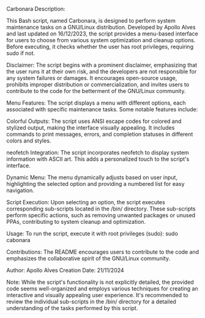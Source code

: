 Carbonara
Description:

This Bash script, named Carbonara, is designed to perform system maintenance tasks on a GNU/Linux distribution. Developed by Apollo Alves and last updated on 16/12/2023, the script provides a menu-based interface for users to choose from various system optimization and cleanup options. Before executing, it checks whether the user has root privileges, requiring sudo if not.

Disclaimer:
The script begins with a prominent disclaimer, emphasizing that the user runs it at their own risk, and the developers are not responsible for any system failures or damages. It encourages open-source usage, prohibits improper distribution or commercialization, and invites users to contribute to the code for the betterment of the GNU/Linux community.

Menu Features:
The script displays a menu with different options, each associated with specific maintenance tasks. Some notable features include:

Colorful Outputs:
The script uses ANSI escape codes for colored and stylized output, making the interface visually appealing. It includes commands to print messages, errors, and completion statuses in different colors and styles.

neofetch Integration:
The script incorporates neofetch to display system information with ASCII art. This adds a personalized touch to the script's interface.

Dynamic Menu:
The menu dynamically adjusts based on user input, highlighting the selected option and providing a numbered list for easy navigation.

Script Execution:
Upon selecting an option, the script executes corresponding sub-scripts located in the /bin/ directory. These sub-scripts perform specific actions, such as removing unwanted packages or unused PPAs, contributing to system cleanup and optimization.

Usage:
To run the script, execute it with root privileges (sudo):
sudo cabonara

Contributions:
The README encourages users to contribute to the code and emphasizes the collaborative spirit of the GNU/Linux community.

Author: Apollo Alves
Creation Date: 21/11/2024

Note:
While the script's functionality is not explicitly detailed, the provided code seems well-organized and employs various techniques for creating an interactive and visually appealing user experience. It's recommended to review the individual sub-scripts in the /bin/ directory for a detailed understanding of the tasks performed by this script.
